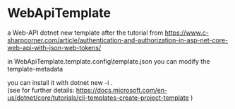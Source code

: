 # WebApiTemplate

a Web-API dotnet new template after the tutorial from https://www.c-sharpcorner.com/article/authentication-and-authorization-in-asp-net-core-web-api-with-json-web-tokens/

in WebApiTemplate\.template.config\template.json you can modify the template-metadata

you can install it with 
    dotnet new -i .\
(see for further details: https://docs.microsoft.com/en-us/dotnet/core/tutorials/cli-templates-create-project-template )

